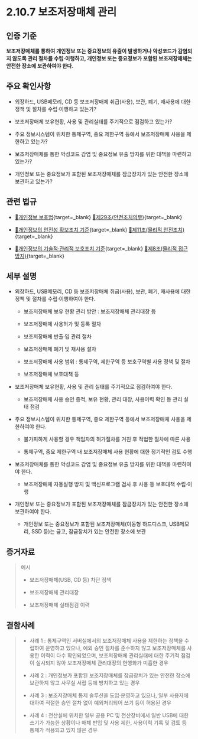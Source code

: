 # 2.10.7 보조저장매체 관리

## 인증 기준

**보조저장매체를 통하여 개인정보 또는 중요정보의 유출이 발생하거나 악성코드가 감염되지 않도록 관리 절차를 수립·이행하고, 개인정보 또는 중요정보가 포함된 보조저장매체는 안전한 장소에 보관하여야 한다.**

## 주요 확인사항

- 외장하드, USB메모리, CD 등 보조저장매체 취급(사용), 보관, 폐기, 재사용에 대한 정책 및 절차를 수립·이행하고 있는가?

- 보조저장매체 보유현황, 사용 및 관리실태를 주기적으로 점검하고 있는가?

- 주요 정보시스템이 위치한 통제구역, 중요 제한구역 등에서 보조저장매체 사용을 제한하고 있는가?

- 보조저장매체를 통한 악성코드 감염 및 중요정보 유출 방지를 위한 대책을 마련하고 있는가?

- 개인정보 또는 중요정보가 포함된 보조저장매체를 잠금장치가 있는 안전한 장소에 보관하고 있는가?

## 관련 법규

- [🔗개인정보 보호법](https://www.law.go.kr/법령/개인정보보호법/(20200805,16930,20200204)/제29조 "새 창에서 열기"){target=_blank} [🔗제29조(안전조치의무)](https://www.law.go.kr/법령/개인정보보호법/제29조 "새 창에서 열기"){target=_blank}

- [🔗개인정보의 안전성 확보조치 기준](https://www.law.go.kr/행정규칙/(개인정보보호위원회)개인정보의안전성확보조치기준/(2021-2,20210915)/제11조 "새 창에서 열기"){target=_blank} [🔗제11조(물리적 안전조치)](https://www.law.go.kr/행정규칙/(개인정보보호위원회)개인정보의안전성확보조치기준/제11조 "새 창에서 열기"){target=_blank}

- [🔗개인정보의 기술적·관리적 보호조치 기준](https://www.law.go.kr/행정규칙/(개인정보보호위원회)개인정보의기술적·관리적보호조치기준/(2021-3,20210915)/제8조 "새 창에서 열기"){target=_blank} [🔗제8조(물리적 접근 방지)](https://www.law.go.kr/행정규칙/(개인정보보호위원회)개인정보의기술적·관리적보호조치기준/제8조 "새 창에서 열기"){target=_blank}

## 세부 설명

- 외장하드, USB메모리, CD 등 보조저장매체 취급(사용), 보관, 폐기, 재사용에 대한 정책 및 절차를 수립·이행하여야 한다.

    - 보조저장매체 보유 현황 관리 방안 : 보조저장매체 관리대장 등

    - 보조저장매체 사용허가 및 등록 절차

    - 보조저장매체 반출·입 관리 절차

    - 보조저장매체 폐기 및 재사용 절차

    - 보조저장매체 사용 범위 : 통제구역, 제한구역 등 보호구역별 사용 정책 및 절차

    - 보조저장매체 보호대책 등

- 보조저장매체 보유현황, 사용 및 관리 실태를 주기적으로 점검하여야 한다.

    - 보조저장매체 사용 승인 증적, 보유 현황, 관리 대장, 사용이력 확인 등 관리 실태 점검

- 주요 정보시스템이 위치한 통제구역, 중요 제한구역 등에서 보조저장매체 사용을 제한하여야 한다.

    - 불가피하게 사용할 경우 책임자의 허가절차를 거친 후 적법한 절차에 따른 사용

    - 통제구역, 중요 제한구역 내 보조저장매체 사용 현황에 대한 정기적인 검토 수행

- 보조저장매체를 통한 악성코드 감염 및 중요정보 유출 방지를 위한 대책을 마련하여야 한다.

    - 보조저장매체 자동실행 방지 및 백신프로그램 검사 후 사용 등 보호대책 수립·이행

- 개인정보 또는 중요정보가 포함된 보조저장매체를 잠금장치가 있는 안전한 장소에 보관하여야 한다.

    - 개인정보 또는 중요정보가 포함된 보조저장매체(이동형 하드디스크, USB메모리, SSD 등)는 금고, 잠금장치가 있는 안전한 장소에 보관

## 증거자료

> 예시
>
> - 보조저장매체(USB, CD 등) 차단 정책
>
> - 보조저장매체 관리대장
>
> - 보조저장매체 실태점검 이력

## 결함사례

> - 사례 1 : 통제구역인 서버실에서의 보조저장매체 사용을 제한하는 정책을 수립하여 운영하고 있으나, 예외 승인 절차를 준수하지 않고 보조저장매체를 사용한 이력이 다수 확인되었으며, 보조저장매체 관리실태에 대한 주기적 점검이 실시되지 않아 보조저장매체 관리대장의 현행화가 미흡한 경우
>
> - 사례 2 : 개인정보가 포함된 보조저장매체를 잠금장치가 있는 안전한 장소에 보관하지 않고 사무실 서랍 등에 방치하고 있는 경우
>
> - 사례 3 : 보조저장매체 통제 솔루션을 도입·운영하고 있으나, 일부 사용자에 대하여 적절한 승인 절차 없이 예외처리되어 쓰기 등이 허용된 경우
>
> - 사례 4 : 전산실에 위치한 일부 공용 PC 및 전산장비에서 일반 USB에 대한 쓰기가 가능한 상황이나 매체 반입 및 사용 제한, 사용이력 기록 및 검토 등 통제가 적용되고 있지 않은 경우
